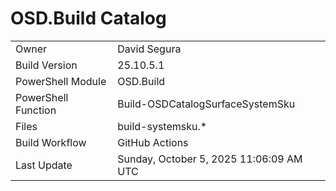 ﻿# OSD.Build Catalog

| | |
|-|-|
| Owner | David Segura |
| Build Version | 25.10.5.1 |
| PowerShell Module | OSD.Build |
| PowerShell Function | Build-OSDCatalogSurfaceSystemSku |
| Files | build-systemsku.* |
| Build Workflow | GitHub Actions |
| Last Update | Sunday, October 5, 2025 11:06:09 AM UTC |
